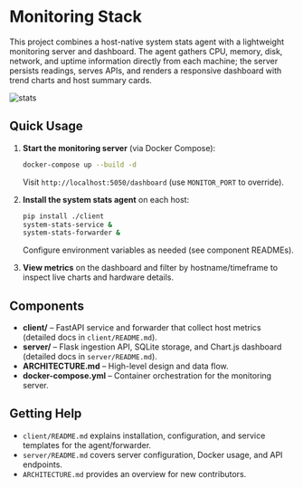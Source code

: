 # Monitoring Stack

This project combines a host-native system stats agent with a lightweight monitoring server and dashboard. The agent gathers CPU, memory, disk, network, and uptime information directly from each machine; the server persists readings, serves APIs, and renders a responsive dashboard with trend charts and host summary cards.

![stats](https://github.com/user-attachments/assets/2e0ffe7d-c37e-4acd-9ea9-997891104216)




## Quick Usage
1. **Start the monitoring server** (via Docker Compose):
   ```sh
   docker-compose up --build -d
   ```
   Visit `http://localhost:5050/dashboard` (use `MONITOR_PORT` to override).

2. **Install the system stats agent** on each host:
   ```sh
   pip install ./client
   system-stats-service &
   system-stats-forwarder &
   ```
   Configure environment variables as needed (see component READMEs).

3. **View metrics** on the dashboard and filter by hostname/timeframe to inspect live charts and hardware details.

## Components
- **client/** – FastAPI service and forwarder that collect host metrics (detailed docs in `client/README.md`).
- **server/** – Flask ingestion API, SQLite storage, and Chart.js dashboard (detailed docs in `server/README.md`).
- **ARCHITECTURE.md** – High-level design and data flow.
- **docker-compose.yml** – Container orchestration for the monitoring server.

## Getting Help
- `client/README.md` explains installation, configuration, and service templates for the agent/forwarder.
- `server/README.md` covers server configuration, Docker usage, and API endpoints.
- `ARCHITECTURE.md` provides an overview for new contributors.
